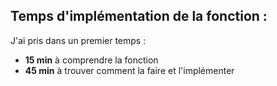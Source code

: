 ## Temps d'implémentation de la fonction :

J'ai pris dans un premier temps :

- **15 min** à comprendre la fonction
- **45 min** à trouver comment la faire et l'implémenter